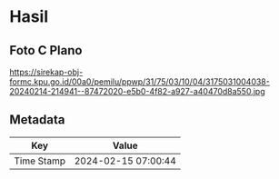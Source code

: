 # Hasil

## Foto C Plano

https://sirekap-obj-formc.kpu.go.id/00a0/pemilu/ppwp/31/75/03/10/04/3175031004038-20240214-214941--87472020-e5b0-4f82-a927-a40470d8a550.jpg


## Metadata

| Key        | Value               |
| ---------- | ------------------- |
| Time Stamp | 2024-02-15 07:00:44 |



